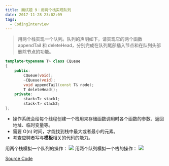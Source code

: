 ```yaml
---
title: 面试题 9：用两个栈实现队列
date: 2017-11-28 23:02:09
tags:
  - CodingInterview
---
```

> 用两个栈实现一个队列。队列的声明如下，请实现它的两个函数 appendTail 和 deleteHead，分别完成在队列尾部插入节点和在队列头部删除节点的功能。

```cpp
template<typename T> class CQueue 
{
    public:
        CQueue(void);
        ~CQueue(void);
        void appendTail(const T& node);
        T deleteHead();
    private:
        stack<T> stack1;
        stack<T> stack2;
};
```
* 操作系统会给每个线程创建一个栈用来存储函数调用时各个函数的参数、返回地址、临时变量等。
* 需要 O(n) 时间，才能找到栈中最大或者最小的元素。
* 考查应聘者写与**模板**相关的代码的能力。

<!--more-->
用两个栈模拟一个队列的操作：
![](https://raw.githubusercontent.com/necusjz/p/master/CodingInterview/09_1.jpeg)
用两个队列模拟一个栈的操作：
![](https://raw.githubusercontent.com/necusjz/p/master/CodingInterview/09_2.jpeg)

[Source Code](https://gist.githubusercontent.com/necusjz/8541b926e44be4fbe2598d844e70c1ad/raw/1cfa29845cbbcff19ea6ea0bee4e3a95fac116d7/09_QueueWithTwoStacks.cpp)
